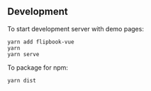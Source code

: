 ## Development

To start development server with demo pages:

```
yarn add flipbook-vue
yarn
yarn serve
```

To package for npm:

```
yarn dist
```

